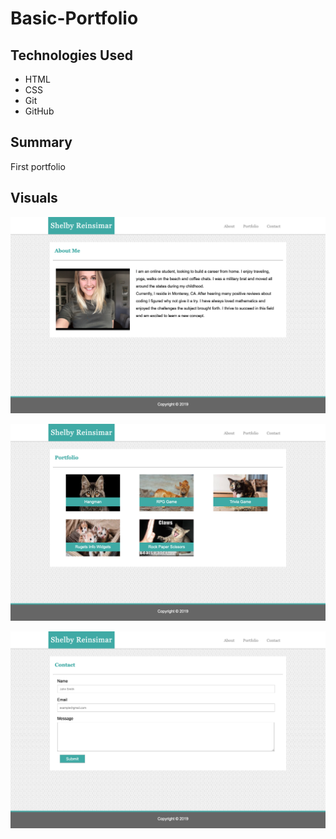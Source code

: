 # Basic-Portfolio

## Technologies Used
- HTML 
- CSS
- Git
- GitHub

## Summary
First portfolio

## Visuals

![About](assets/images/about.png)

![Portfolio](assets/images/portfolio.png)

![Contact](assets/images/contact.png)